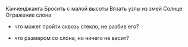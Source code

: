 Канченджанга
Бросить с малой высоты
Вязать узлы из змей
Солнце
Отражение слона

- что может пройти сквозь стекло, не разбив его?

- что размером со слона, но ничего не весит?
